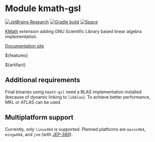 # Module kmath-gsl

[![JetBrains Research](https://jb.gg/badges/research.svg)](https://confluence.jetbrains.com/display/ALL/JetBrains+on+GitHub)
[![Gradle build](https://github.com/mipt-npm/kmath-gsl/workflows/build/badge.svg)](https://github.com/mipt-npm/kmath-gsl/actions/workflows/build.yml)
[![Space](https://img.shields.io/badge/dynamic/xml?color=orange&label=Space&query=//metadata/versioning/latest&url=https%3A%2F%2Fmaven.pkg.jetbrains.space%2Fmipt-npm%2Fp%2Fsci%2Fmaven%2Fspace%2Fkscience%2Fkmath-gsl%2Fmaven-metadata.xml)](https://maven.pkg.jetbrains.space/mipt-npm/p/sci/maven/space/kscience/)

[KMath](https://github.com/mipt-npm/kmath) extension adding GNU Scientific Library based linear algebra implementation.

[Documentation site](https://mipt-npm.github.io/kmath-gsl/)

${features}

${artifact}

## Additional requirements

Final binaries using `kmath-gsl` need a BLAS implementation installed (because of dynamic linking to `libblas`). To achieve better performance, MKL or ATLAS can be used.

## Multiplatform support

Currently, only `linuxX64` is supported. Planned platforms are `macosX64`, `mingwX64`, and `jvm` (with [JEP-389](https://openjdk.java.net/jeps/389)).
